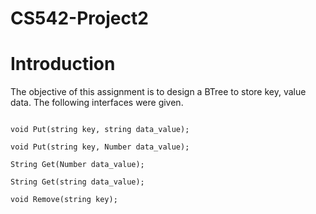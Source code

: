 # CS542-Project2
<h1>Introduction</h1>
<p> The objective of this assignment is to design a BTree to store key, value data. The following interfaces were given.
</p>
<code> 
void Put(string key, string data_value);<br/>
void Put(string key, Number data_value);<br/>
String Get(Number data_value);<br/>
String Get(string data_value);<br/>
void Remove(string key);
</code>
<h1> </h1>